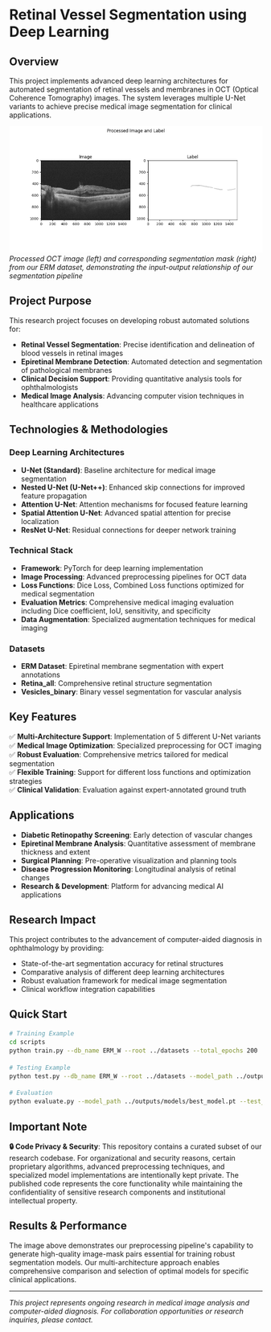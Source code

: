 # Retinal Vessel Segmentation using Deep Learning

## Overview

This project implements advanced deep learning architectures for automated segmentation of retinal vessels and membranes in OCT (Optical Coherence Tomography) images. The system leverages multiple U-Net variants to achieve precise medical image segmentation for clinical applications.

![Processed Image and Label](/assets/Processed%20Image%20and%20Label.png)
*Processed OCT image (left) and corresponding segmentation mask (right) from our ERM dataset, demonstrating the input-output relationship of our segmentation pipeline*

## Project Purpose

This research project focuses on developing robust automated solutions for:

- **Retinal Vessel Segmentation**: Precise identification and delineation of blood vessels in retinal images
- **Epiretinal Membrane Detection**: Automated detection and segmentation of pathological membranes
- **Clinical Decision Support**: Providing quantitative analysis tools for ophthalmologists
- **Medical Image Analysis**: Advancing computer vision techniques in healthcare applications

## Technologies & Methodologies

### Deep Learning Architectures

- **U-Net (Standard)**: Baseline architecture for medical image segmentation
- **Nested U-Net (U-Net++)**: Enhanced skip connections for improved feature propagation
- **Attention U-Net**: Attention mechanisms for focused feature learning
- **Spatial Attention U-Net**: Advanced spatial attention for precise localization
- **ResNet U-Net**: Residual connections for deeper network training

### Technical Stack

- **Framework**: PyTorch for deep learning implementation
- **Image Processing**: Advanced preprocessing pipelines for OCT data
- **Loss Functions**: Dice Loss, Combined Loss functions optimized for medical segmentation
- **Evaluation Metrics**: Comprehensive medical imaging evaluation including Dice coefficient, IoU, sensitivity, and specificity
- **Data Augmentation**: Specialized augmentation techniques for medical imaging

### Datasets

- **ERM Dataset**: Epiretinal membrane segmentation with expert annotations
- **Retina_all**: Comprehensive retinal structure segmentation
- **Vesicles_binary**: Binary vessel segmentation for vascular analysis

## Key Features

✅ **Multi-Architecture Support**: Implementation of 5 different U-Net variants  
✅ **Medical Image Optimization**: Specialized preprocessing for OCT imaging  
✅ **Robust Evaluation**: Comprehensive metrics tailored for medical segmentation  
✅ **Flexible Training**: Support for different loss functions and optimization strategies  
✅ **Clinical Validation**: Evaluation against expert-annotated ground truth  

## Applications

- **Diabetic Retinopathy Screening**: Early detection of vascular changes
- **Epiretinal Membrane Analysis**: Quantitative assessment of membrane thickness and extent
- **Surgical Planning**: Pre-operative visualization and planning tools
- **Disease Progression Monitoring**: Longitudinal analysis of retinal changes
- **Research & Development**: Platform for advancing medical AI applications

## Research Impact

This project contributes to the advancement of computer-aided diagnosis in ophthalmology by providing:
- State-of-the-art segmentation accuracy for retinal structures
- Comparative analysis of different deep learning architectures
- Robust evaluation framework for medical image segmentation
- Clinical workflow integration capabilities

## Quick Start

```bash
# Training Example
cd scripts
python train.py --db_name ERM_W --root ../datasets --total_epochs 200

# Testing Example  
python test.py --db_name ERM_W --root ../datasets --model_path ../outputs/models/best_model.pt

# Evaluation
python evaluate.py --model_path ../outputs/models/best_model.pt --test_data ../datasets/ERM_W/test
```

## Important Note

**🔒 Code Privacy & Security**: This repository contains a curated subset of our research codebase. For organizational and security reasons, certain proprietary algorithms, advanced preprocessing techniques, and specialized model implementations are intentionally kept private. The published code represents the core functionality while maintaining the confidentiality of sensitive research components and institutional intellectual property.

## Results & Performance

The image above demonstrates our preprocessing pipeline's capability to generate high-quality image-mask pairs essential for training robust segmentation models. Our multi-architecture approach enables comprehensive comparison and selection of optimal models for specific clinical applications.

---

*This project represents ongoing research in medical image analysis and computer-aided diagnosis. For collaboration opportunities or research inquiries, please contact.*